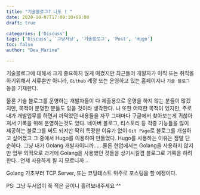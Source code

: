```yaml
---
title: "기술블로그? 나도 ! "
date: 2020-10-07T17:09:10+09:00
draft: true

categories: ['Discuss']
tags: ['Discuss', '그냥저냥', '기술블로그', 'Post', 'Hugo']
toc: false
author: "Dev_Marine"

---
```

기술블로그에 대해서 크게 중요하지 않게 여겼지만 최근들어 개발자가 이직 또는 취직을 하기위해서 서류뿐만 아니라, `Github` 계정 또는 운영하고 있는 홈페이지나 `기술 블로그` 등을 기재한다.
<!--more-->

물론 기술 블로그를 운영하는 개발자들이 다 제출용으로 운영을 하지 않는 분들이 많겠지만, 
목적이 분명한 분들도 있을 것이라 생각한다.
나 또한 어떠한 목적이 있지만, 주로 내가 개발업무를 하면서 까먹었던 내용들을 자꾸 그때마다 구글에서 찾아보는게 귀찮아져서 기록을 위해 운영하는것도 있다.
네이버 블로그, 티스토리 등 각종 기능들을 많이 제공하는 블로그를 써도 되지만 딱히 특정한 이유가 없이 `Git Page`로 블로그를 개설하고 싶어졌고 그 중에서 Hugo를 이용하여 만들었다.
Hugo를 사용하는 이유는 정말 단순하다. 그냥 내가 Golang 개발자이니까.....
물론 현업에서는 Golang을 사용하지 않지만 업무 외적으로 과거에 Golang을 사용했던 것들을 상기시킬겸 블로그로 기록을 하려한다..
언제 사용하게 될 지 모르니까 ..

Golang 기초부터 TCP Server, 또는 코딩테스트 위주로 포스팅을 할 예정이다.

PS: 그냥 두서없이 쭉 적은 글이니 흘려보내주세요 ^^

